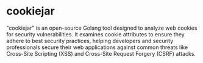 # cookiejar
 "cookiejar" is an open-source Golang tool designed to analyze web cookies for security vulnerabilities. It examines cookie attributes to ensure they adhere to best security practices, helping developers and security professionals secure their web applications against common threats like Cross-Site Scripting (XSS) and Cross-Site Request Forgery (CSRF) attacks.
